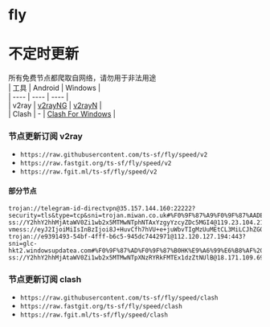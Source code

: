 # fly
# 不定时更新
所有免费节点都爬取自网络，请勿用于非法用途  
|  工具  | Android  | Windows  |  
|  ----  | ----   | ----  |  
| v2ray  | [v2rayNG](https://github.com/2dust/v2rayNG/releases) | [v2rayN](https://github.com/2dust/v2rayN/releases) |  
| Clash  | - | [Clash For Windows](https://github.com/2dust/clashN/releases) | 
  
### 节点更新订阅  v2ray
- `https://raw.githubusercontent.com/ts-sf/fly/speed/v2`  
- `https://raw.fastgit.org/ts-sf/fly/speed/v2`  
- `https://raw.fgit.ml/ts-sf/fly/speed/v2`  
#### 部分节点  
``` 
trojan://telegram-id-directvpn@35.157.144.160:22222?security=tls&type=tcp&sni=trojan.miwan.co.uk#%F0%9F%87%A9%F0%9F%87%AADE%E5%BE%B7%E5%9B%BD%2014.8MB%2Fs
ss://Y2hhY2hhMjAtaWV0Zi1wb2x5MTMwNTphNTAxYzgyYzcyZDc5MGI4@119.23.104.213:8474#%F0%9F%87%A8%F0%9F%87%B3%E5%B9%BF%E4%B8%9C2%2010.5KB%2Fs
vmess://eyJ2IjoiMiIsInBzIjoi8J+HuvCfh7hVU+e+juWbvTIgMzUuMEtCL3MiLCJhZGQiOiIxMDQuMTcuMTIzLjU1IiwicG9ydCI6IjgwODAiLCJpZCI6IjFkNDcyODhhLTY5OWQtNDVjYS1iNGYwLTRlNWIzNjk0MGU2ZiIsImFpZCI6IjAiLCJzY3kiOiJhdXRvIiwibmV0Ijoid3MiLCJ0eXBlIjoibm9uZSIsImhvc3QiOiJwcS5rbW9samtsai50b3AiLCJwYXRoIjoiL3FaVHRweWE/ZWQ9MjA0OCIsInRscyI6IiIsInNuaSI6IiIsInRlc3RfbmFtZSI6IlVT576O5Zu9MiJ9
trojan://e9391493-54bf-4fff-b6c5-945dc7442971@112.120.127.194:443?sni=glc-hkt2.windowsupdatea.com#%F0%9F%87%AD%F0%9F%87%B0HK%E9%A6%99%E6%B8%AF%20281.3KB%2Fs
ss://Y2hhY2hhMjAtaWV0Zi1wb2x5MTMwNTpXNzRYRkFMTEx1dzZtNUlB@18.171.109.69:443#%F0%9F%87%BA%F0%9F%87%B8US%E7%BE%8E%E5%9B%BD7%2016.7MB%2Fs
```
### 节点更新订阅  clash
- `https://raw.githubusercontent.com/ts-sf/fly/speed/clash`  
- `https://raw.fastgit.org/ts-sf/fly/speed/clash`  
- `https://raw.fgit.ml/ts-sf/fly/speed/clash`  


